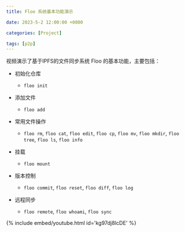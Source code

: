 ```yaml
---
title: Floo 系统基本功能演示

date: 2023-5-2 12:00:00 +0800

categories: [Project]

tags: [p2p]
---
```


视频演示了基于IPFS的文件同步系统 Floo 的基本功能，主要包括：
- 初始化仓库
  - `floo init`

- 添加文件 
  - `floo add `

- 常用文件操作
  - `floo rm`,  `floo cat`, `floo edit`, `floo cp`, `floo mv`, `floo mkdir`, `floo tree`, `floo ls`, `floo info`

- 挂载
  - `floo mount`

- 版本控制
  - `floo commit`, `floo reset`, `floo diff`, `floo log`

- 远程同步
  - `floo remote`, `floo whoami`, `floo sync`


{% include embed/youtube.html id='kg97dj8lcDE' %}